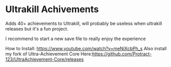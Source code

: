 # Ultrakill Achivements

Adds 40+ achievements to Ultrakill, will probably be useless when ultrakill releases but it's a fun project.

I recommend to start a new save file to really enjoy the experience

How to Install:
https://www.youtube.com/watch?v=meNiXcbPh_s
Also install my fork of Ultra-Achievement Core Here:https://github.com/Protract-123/UltraAchievement-Core/releases

